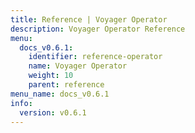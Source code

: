 ```yaml
---
title: Reference | Voyager Operator
description: Voyager Operator Reference
menu:
  docs_v0.6.1:
    identifier: reference-operator
    name: Voyager Operator
    weight: 10
    parent: reference
menu_name: docs_v0.6.1
info:
  version: v0.6.1
---
```


